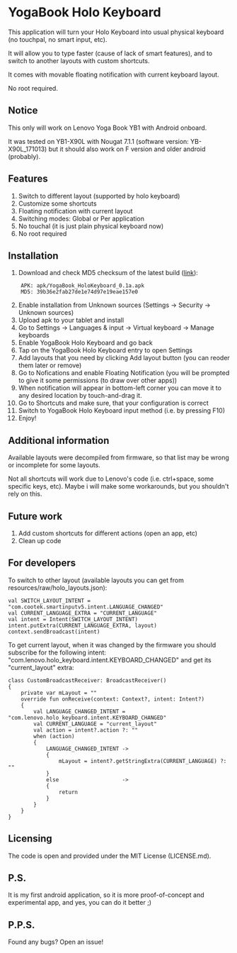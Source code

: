 # YogaBook Holo Keyboard

This application will turn your Holo Keyboard into usual physical keyboard (no touchpal, no smart input, etc).

It will allow you to type faster (cause of lack of smart features), and to switch to another layouts with custom shortcuts.

It comes with movable floating notification with current keyboard layout.

No root required.

## Notice

This only will work on Lenovo Yoga Book YB1 with Android onboard.

It was tested on YB1-X90L with Nougat 7.1.1 (software version: YB-X90L_171013) but it should also work on F version and older android (probably).

## Features

1. Switch to different layout (supported by holo keyboard)
2. Customize some shortcuts
3. Floating notification with current layout
4. Switching modes: Global or Per application
5. No touchal (it is just plain physical keyboard now)
6. No root required

## Installation

1. Download and check MD5 checksum of the latest build ([link](https://github.com/alex-justes/YogaBookHoloKeyboard/raw/master/apk/YogaBook_HoloKeyboard_0.1a.apk)):
```
    APK: apk/YogaBook_HoloKeyboard_0.1a.apk 
    MD5: 39b36e2fab27de1e74d97e19eae157e0
```
2. Enable installation from Unknown sources (Settings -> Security -> Unknown sources)
3. Upload apk to your tablet and install 
4. Go to Settings -> Languages & input -> Virtual keyboard -> Manage keyboards 
5. Enable YogaBook Holo Keyboard and go back
6. Tap on the YogaBook Holo Keyboard entry to open Settings
7. Add layouts that you need by clicking Add layout button (you can reoder them later or remove)
8. Go to Nofications and enable Floating Notification (you will be prompted to give it some permissions (to draw over other apps))
9. When notification will appear in bottom-left corner you can move it to any desired location by touch-and-drag it.
10. Go to Shortcuts and make sure, that your configuration is correct
11. Switch to YogaBook Holo Keyboard input method (i.e. by pressing F10)
12. Enjoy!

## Additional information

Available layouts were decompiled from firmware, so that list may be wrong or incomplete for some layouts.

Not all shortcuts will work due to Lenovo's code (i.e. ctrl+space, some specific keys, etc).
Maybe i will make some workarounds, but you shouldn't rely on this.

## Future work

1. Add custom shortcuts for different actions (open an app, etc)
2. Clean up code

## For developers

To switch to other layout (available layouts you can get from resources/raw/holo_layouts.json): 

```
val SWITCH_LAYOUT_INTENT = "com.cootek.smartinputv5.intent.LANGUAGE_CHANGED"
val CURRENT_LANGUAGE_EXTRA = "CURRENT_LANGUAGE"
val intent = Intent(SWITCH_LAYOUT_INTENT)
intent.putExtra(CURRENT_LANGUAGE_EXTRA, layout)
context.sendBroadcast(intent)
```

To get current layout, when it was changed by the firmware you should subscribe for the following intent: "com.lenovo.holo_keyboard.intent.KEYBOARD_CHANGED" and get its "current_layout" extra:

```
class CustomBroadcastReceiver: BroadcastReceiver()
{
    private var mLayout = ""
    override fun onReceive(context: Context?, intent: Intent?)
    {
        val LANGUAGE_CHANGED_INTENT = "com.lenovo.holo_keyboard.intent.KEYBOARD_CHANGED"
        val CURRENT_LANGUAGE = "current_layout"
        val action = intent?.action ?: ""
        when (action)
        {
            LANGUAGE_CHANGED_INTENT ->
            {
                mLayout = intent?.getStringExtra(CURRENT_LANGUAGE) ?: ""
            }
            else                    ->
            {
                return
            }
        }
    }
}
```

## Licensing 

The code is open and provided under the MIT License (LICENSE.md).

## P.S.

It is my first android application, so it is more proof-of-concept and experimental app, and yes, you can do it better ;)

## P.P.S.

Found any bugs? Open an issue!

